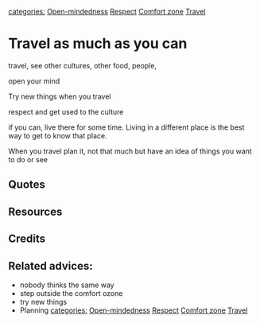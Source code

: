 [categories:](../categories/index.md) [Open-mindedness](../categories/Open-mindedness.md) [Respect](../categories/Respect.md) [Comfort zone](../categories/Comfort%20zone.md) [Travel](../categories/Travel.md)
# Travel as much as you can

travel, see other cultures, other food, people,

open your mind

Try new things when you travel

respect and get used to the culture

if you can, live there for some time. Living in a different place is the best way to get to know that place.

When you travel plan it, not that much but have an idea of  things you want to do or see

## Quotes

## Resources

## Credits

## Related advices:

- nobody thinks the same way
- step outside the comfort ozone
- try new things
- Planning
[categories:](../categories/index.md) [Open-mindedness](../categories/Open-mindedness.md) [Respect](../categories/Respect.md) [Comfort zone](../categories/Comfort%20zone.md) [Travel](../categories/Travel.md)